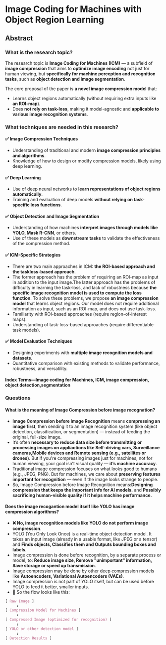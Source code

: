 # Image Coding for Machines with Object Region Learning

## Abstract
### What is the research topic?

The research topic is **Image Coding for Machines (ICM)** — a subfield of **image compression** that aims to **optimize image encoding** not just for human viewing, but **specifically for machine perception and recognition tasks**, such as **object detection and image segmentation**.

The core proposal of the paper is **a novel image compression model** that:
- Learns object regions automatically (without requiring extra inputs like **an ROI-map**).
- Does **not rely on task-loss**, making it model-agnostic and **applicable to various image recognition systems**.

### What techniques are needed in this research?
#### ✅ Image Compression Techniques
- Understanding of traditional and modern **image compression principles and algorithms**.
- Knowledge of how to design or modify compression models, likely using deep learning.

#### ✅ Deep Learning
- Use of deep neural networks to **learn representations of object regions automatically**.
- Training and evaluation of deep models **without relying on task-specific loss functions**.

#### ✅ Object Detection and Image Segmentation
- Understanding of how machines **interpret images through models like YOLO, Mask R-CNN**, or others.
- Use of these models as **downstream tasks** to validate the effectiveness of the compression method.

#### ✅ ICM-Specific Strategies
- There are two main approaches in ICM: **the ROI-based approach and the taskloss-based approach**.
- The former approach has the problem of requiring an ROI-map as input in addition to the input image.The latter approach has the problems of difficulty in learning the task-loss, and lack of robustness because **the specific image recognition model is used to compute the loss function**. To solve these problems, we propose **an image compression model** that learns object regions. Our model does not require additional information as input, such as an ROI-map, and does not use task-loss.
- Familiarity with ROI-based approaches (require region-of-interest maps).
- Understanding of task-loss-based approaches (require differentiable task models).

#### ✅ Model Evaluation Techniques
- Designing experiments with **multiple image recognition models and datasets**.
- Quantitative comparison with existing methods to validate performance, robustness, and versatility.

#### Index Terms—Image coding for Machines, ICM, image compression, object detection,segmentation

### Questions
#### What is the meaning of Image Compression before image recognation?

- **Image Compression before Image Recognition** means **compressing an image first**, then sending it to an image recognition system (like object detection, classification, or segmentation) — instead of feeding the original, full-size image.
- It’s often **necessary to reduce data size before transmitting or processing images on appliactions like Self-driving cars, Surveillance cameras,Mobile devices and Remote sensing (e.g., satellites or drones)**. But if you're compressing images just for machines, not for human viewing, your goal isn’t visual quality — **it’s machine accuracy**.
- Traditional image compression focuses on what looks good to humans (e.g., JPEG, PNG).
But for machines, we care about **preserving features important for recognition** — even if the image looks strange to people.
- So, Image Compression before Image Recognition means:**Designing compression that keeps the important info for AI models.** and **Possibly sacrificing human-visible quality if it helps machine performance.**

#### Does the image recogantion model itself like YOLO has image compression algorithms?
- **❌ No, image recognition models like YOLO do not perform image compression**.
- YOLO (You Only Look Once) is a real-time object detection model. It takes an input image (already in a usable format, like JPEG or a tensor) and **Finds objects, Classifies them and Outputs bounding boxes and labels**.
- Image compression is done before recognition, by a separate process or model, to: **Reduce image size, Remove "unimportant" information, Save storage or speed up transmission**.
- Image compression may be done by other deep compression models like **Autoencoders, Variational Autoencoders (VAEs)**.
- Image compression is not part of YOLO itself, but can be used before YOLO to feed it better, smaller inputs.
- 🔄 So the flow looks like this:
```css
[ Raw Image ]
     ↓
[ Compression Model for Machines ]
     ↓
[ Compressed Image (optimized for recognition) ]
     ↓
[ YOLO or other detection model ]
     ↓
[ Detection Results ]
```

